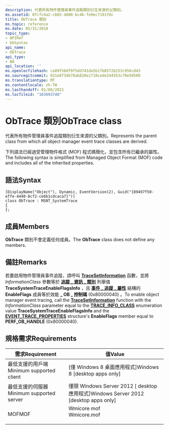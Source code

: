 ```yaml
---
description: 代表所有物件管理員事件追蹤類別衍生來源的父類別。
ms.assetid: 07cfc4a2-c665-4080-bc4b-fe9ec7191fdc
title: ObTrace 類別
ms.topic: reference
ms.date: 05/31/2018
topic_type:
- APIRef
- kbSyntax
api_name:
- ObTrace
api_type:
- NA
api_location: ''
ms.openlocfilehash: ca89f58df9f5dd741da5b1fb8572b153c956cd43
ms.sourcegitcommit: 831e8f3db78ab820e1710cede244553c70e50500
ms.translationtype: MT
ms.contentlocale: zh-TW
ms.lasthandoff: 01/08/2021
ms.locfileid: "103693748"
---
```

# <a name="obtrace-class"></a><span data-ttu-id="1de98-103">ObTrace 類別</span><span class="sxs-lookup"><span data-stu-id="1de98-103">ObTrace class</span></span>

<span data-ttu-id="1de98-104">代表所有物件管理員事件追蹤類別衍生來源的父類別。</span><span class="sxs-lookup"><span data-stu-id="1de98-104">Represents the parent class from which all object manager event trace classes are derived.</span></span>

<span data-ttu-id="1de98-105">下列語法已經過受管理物件格式 (MOF) 程式碼簡化，並包含所有已繼承的屬性。</span><span class="sxs-lookup"><span data-stu-id="1de98-105">The following syntax is simplified from Managed Object Format (MOF) code and includes all of the inherited properties.</span></span>

## <a name="syntax"></a><span data-ttu-id="1de98-106">語法</span><span class="sxs-lookup"><span data-stu-id="1de98-106">Syntax</span></span>

``` syntax
[DisplayName("Object"), Dynamic, EventVersion(2), Guid("{89497f50-effe-4440-8cf2-ce6b1cdcaca7}")]
class ObTrace : MSNT_SystemTrace
{
};
```

## <a name="members"></a><span data-ttu-id="1de98-107">成員</span><span class="sxs-lookup"><span data-stu-id="1de98-107">Members</span></span>

<span data-ttu-id="1de98-108">**ObTrace** 類別不會定義任何成員。</span><span class="sxs-lookup"><span data-stu-id="1de98-108">The **ObTrace** class does not define any members.</span></span>

## <a name="remarks"></a><span data-ttu-id="1de98-109">備註</span><span class="sxs-lookup"><span data-stu-id="1de98-109">Remarks</span></span>

<span data-ttu-id="1de98-110">若要啟用物件管理員事件追蹤，請呼叫 [**TraceSetInformation**](/windows/win32/api/evntrace/nf-evntrace-tracesetinformation) 函數，並將 *InformationClass* 參數等於 [**追蹤 \_ 資訊 \_ 類別**](/windows/win32/api/evntrace/ne-evntrace-trace_query_info_class) 列舉值 **TraceSystemTraceEnableFlagsInfo** ，且 [**事件 \_ 追蹤 \_ 屬性**](/windows/win32/api/evntrace/ns-evntrace-event_trace_properties) 結構的 **EnableFlags** 成員等於效能 **\_ OB \_ 控制碼** (0x80000040) 。</span><span class="sxs-lookup"><span data-stu-id="1de98-110">To enable object manager event tracing, call the [**TraceSetInformation**](/windows/win32/api/evntrace/nf-evntrace-tracesetinformation) function with the *InformationClass* parameter equal to the [**TRACE\_INFO\_CLASS**](/windows/win32/api/evntrace/ne-evntrace-trace_query_info_class) enumeration value **TraceSystemTraceEnableFlagsInfo** and the [**EVENT\_TRACE\_PROPERTIES**](/windows/win32/api/evntrace/ns-evntrace-event_trace_properties) structure's **EnableFlags** member equal to **PERF\_OB\_HANDLE** (0x80000040).</span></span>

## <a name="requirements"></a><span data-ttu-id="1de98-111">規格需求</span><span class="sxs-lookup"><span data-stu-id="1de98-111">Requirements</span></span>



| <span data-ttu-id="1de98-112">需求</span><span class="sxs-lookup"><span data-stu-id="1de98-112">Requirement</span></span> | <span data-ttu-id="1de98-113">值</span><span class="sxs-lookup"><span data-stu-id="1de98-113">Value</span></span> |
|-------------------------------------|----------------------------------------------------------------------------------------|
| <span data-ttu-id="1de98-114">最低支援的用戶端</span><span class="sxs-lookup"><span data-stu-id="1de98-114">Minimum supported client</span></span><br/> | <span data-ttu-id="1de98-115">\[僅 Windows 8 桌面應用程式\]</span><span class="sxs-lookup"><span data-stu-id="1de98-115">Windows 8 \[desktop apps only\]</span></span><br/>                                             |
| <span data-ttu-id="1de98-116">最低支援的伺服器</span><span class="sxs-lookup"><span data-stu-id="1de98-116">Minimum supported server</span></span><br/> | <span data-ttu-id="1de98-117">僅限 Windows Server 2012 \[ desktop 應用程式\]</span><span class="sxs-lookup"><span data-stu-id="1de98-117">Windows Server 2012 \[desktop apps only\]</span></span><br/>                                   |
| <span data-ttu-id="1de98-118">MOF</span><span class="sxs-lookup"><span data-stu-id="1de98-118">MOF</span></span><br/>                      | <dl> <span data-ttu-id="1de98-119"><dt>Wmicore mof</dt></span><span class="sxs-lookup"><span data-stu-id="1de98-119"><dt>Wmicore.mof</dt></span></span> </dl> |



 

 
